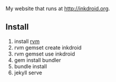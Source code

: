 My website that runs at http://inkdroid.org.

## Install

1. install [rvm](https://rvm.io/)
2. rvm gemset create inkdroid
3. rvm gemset use inkdroid
4. gem install bundler
5. bundle install
6. jekyll serve

